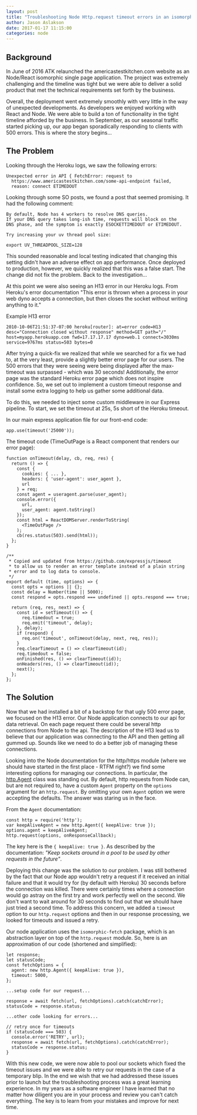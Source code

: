 ```yaml
---
layout: post
title: "Troubleshooting Node Http.request timeout errors in an isomorphic React application"
author: Jason Aslakson
date: 2017-01-17 11:15:00
categories: node
---
```


## Background

In June of 2016 ATK relaunched the americastestkitchen.com website as an Node/React isomorphic single page application. The project was extremely challenging and the timeline was tight but we were able to deliver a solid product that met the technical requirements set forth by the business.

Overall, the deployment went extremely smoothly with very little in the way of unexpected developments. As developers we enjoyed working with React and Node. We were able to build a ton of functionality in the tight timeline afforded by the business. In September, as our seasonal traffic started picking up, our app began sporadically responding to clients with 500 errors. This is where the story begins...

## The Problem

Looking through the Heroku logs, we saw the following errors:

```
Unexpected error in API { FetchError: request to
  https://www.americastestkitchen.com/some-api-endpoint failed,
  reason: connect ETIMEDOUT
```

Looking through some SO posts, we found a post that seemed promising. It had the following comment:

```
By default, Node has 4 workers to resolve DNS queries.
If your DNS query takes long-ish time, requests will block on the
DNS phase, and the symptom is exactly ESOCKETTIMEDOUT or ETIMEDOUT.

Try increasing your uv thread pool size:

export UV_THREADPOOL_SIZE=128
```

This sounded reasonable and local testing indicated that changing this setting didn't have an adverse effect on app performance. Once deployed to production, however, we quickly realized that this was a false start. The change did not fix the problem. Back to the investigation...

At this point we were also seeing an H13 error in our Heroku logs. From Heroku's error documentation "This error is thrown when a process in your web dyno accepts a connection, but then closes the socket without writing anything to it."

Example H13 error
```
2010-10-06T21:51:37-07:00 heroku[router]: at=error code=H13
desc="Connection closed without response" method=GET path="/"
host=myapp.herokuapp.com fwd=17.17.17.17 dyno=web.1 connect=3030ms
service=9767ms status=503 bytes=0
```

After trying a quick-fix we realized that while we searched for a fix we had to, at the very least, provide a slightly better error page for our users. The 500 errors that they were seeing were being displayed after the max-timeout was surpassed - which was 30 seconds! Additionally, the error page was the standard Heroku error page which does not inspire confidence. So, we set out to implement a custom timeout response and install some extra logging to help us gather some additional data.

To do this, we needed to inject some custom middleware in our Express pipeline. To start, we set the timeout at 25s, 5s short of the Heroku timeout.

In our main express application file for our front-end code:
```
app.use(timeout('25000'));
```

The timeout code (TimeOutPage is a React component that renders our error page):
```
function onTimeout(delay, cb, req, res) {
  return () => {
    const {
      cookies: { ... },
      headers: { 'user-agent': user_agent },
      url
    } = req;
    const agent = useragent.parse(user_agent);
    console.error({
      url,
      user_agent: agent.toString()
    });
    const html = ReactDOMServer.renderToString(
      <TimeOutPage />
    );
    cb(res.status(503).send(html));
  };
}

/**
 * Copied and updated from https://github.com/expressjs/timeout
 * to allow us to render an error template instead of a plain string
 * error and to log data to console.
 */
export default (time, options) => {
  const opts = options || {};
  const delay = Number(time || 5000);
  const respond = opts.respond === undefined || opts.respond === true;

  return (req, res, next) => {
    const id = setTimeout(() => {
      req.timedout = true;
      req.emit('timeout', delay);
    }, delay);
    if (respond) {
      req.on('timeout', onTimeout(delay, next, req, res));
    }
    req.clearTimeout = () => clearTimeout(id);
    req.timedout = false;
    onFinished(res, () => clearTimeout(id));
    onHeaders(res, () => clearTimeout(id));
    next();
  };
};
```

## The Solution

Now that we had installed a bit of a backstop for that ugly 500 error page, we focused on the H13 error. Our Node application connects to our api for data retrieval. On each page request there could be several http connections from Node to the api. The description of the H13 lead us to believe that our application was connecting to the API and then getting all gummed up. Sounds like we need to do a better job of managing these connections.

Looking into the Node documentation for the http/https module (where we should have started in the first place - RTFM right?) we find some interesting options for managing our connections. In particular, the [http.Agent](https://nodejs.org/api/http.html#http_class_http_agent) class was standing out. By default, http requests from Node can, but are not required to, have a custom `Agent` property on the `options` argument for an `http.request`. By omitting your own `Agent` option we were accepting the defaults. The answer was staring us in the face.

From the `Agent` documentation:
```
const http = require('http');
var keepAliveAgent = new http.Agent({ keepAlive: true });
options.agent = keepAliveAgent;
http.request(options, onResponseCallback);
```

The key here is the `{ keepAlive: true }`. As described by the documentation: *"Keep sockets around in a pool to be used by other requests in the future"*.

Deploying this change was the solution to our problem. I was still bothered by the fact that our Node app wouldn't retry a request if it received an initial failure and that it would try for (by default with Heroku) 30 seconds before the connection was killed. There were certainly times where a connection would go astray on the first try and work perfectly well on the second. We don't want to wait around for 30 seconds to find out that we should have just tried a second time. To address this concern, we added a `timeout` option to our `http.request` options and then in our response processing, we looked for timeouts and issued a retry.

Our node application uses the `isomorphic-fetch` package, which is an abstraction layer on top of the `http.request` module. So, here is an approximation of our code (shortened and simplified):

```
let response;
let statusCode;
const fetchOptions = {
  agent: new http.Agent({ keepAlive: true }),
  timeout: 5000,
};

...setup code for our request...

response = await fetch(url, fetchOptions).catch(catchError);
statusCode = response.status;

...other code looking for errors...

// retry once for timeouts
if (statusCode === 503) {
  console.error('RETRY', url);
  response = await fetch(url, fetchOptions).catch(catchError);
  statusCode = response.status;
}
```

With this new code, we were now able to pool our sockets which fixed the timeout issues and we were able to retry our requests in the case of a temporary blip. In the end we wish that we had addressed these issues prior to launch but the troubleshooting process was a great learning experience. In my years as a software engineer I have learned that no matter how diligent you are in your process and review you can't catch everything. The key is to learn from your mistakes and improve for next time.
